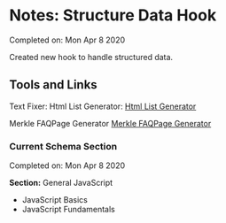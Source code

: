 # Notes: Structure Data Hook

Completed on: Mon Apr 8 2020

Created new hook to handle structured data.

## Tools and Links

Text Fixer: Html List Generator: [Html List Generator](
<https://www.textfixer.com/html/html-list-generator.php> "Html List Generator")

Merkle FAQPage Generator    [Merkle FAQPage Generator](<https://technicalseo.com/tools/schema-markup-generator>    "Merkle FAQPage Generator")

### Current Schema Section

Completed on: Mon Apr 8 2020

**Section:** General JavaScript

- JavaScript Basics
- JavaScript Fundamentals
